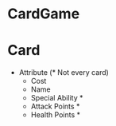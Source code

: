 # CardGame

# Card
 - Attribute (* Not every card)
    - Cost
    - Name
    - Special Ability *
    - Attack Points *
    - Health Points *